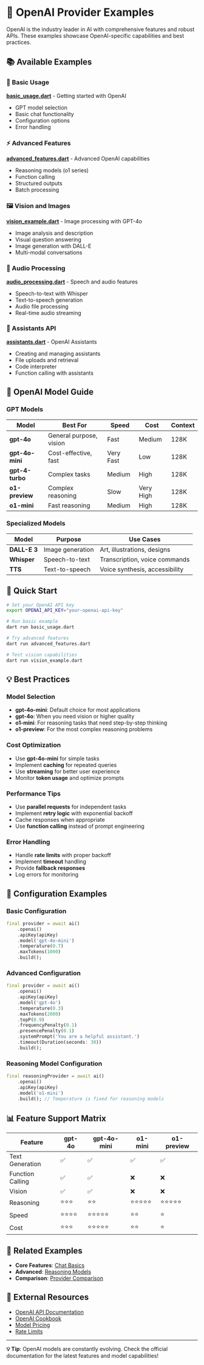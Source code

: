 # 🔵 OpenAI Provider Examples

OpenAI is the industry leader in AI with comprehensive features and robust APIs. These examples showcase OpenAI-specific capabilities and best practices.

## 📚 Available Examples

### 🚀 Basic Usage
**[basic_usage.dart](basic_usage.dart)** - Getting started with OpenAI
- GPT model selection
- Basic chat functionality
- Configuration options
- Error handling

### ⚡ Advanced Features
**[advanced_features.dart](advanced_features.dart)** - Advanced OpenAI capabilities
- Reasoning models (o1 series)
- Function calling
- Structured outputs
- Batch processing

### 🖼️ Vision and Images
**[vision_example.dart](vision_example.dart)** - Image processing with GPT-4o
- Image analysis and description
- Visual question answering
- Image generation with DALL-E
- Multi-modal conversations

### 🎵 Audio Processing
**[audio_processing.dart](audio_processing.dart)** - Speech and audio features
- Speech-to-text with Whisper
- Text-to-speech generation
- Audio file processing
- Real-time audio streaming

### 🤖 Assistants API
**[assistants.dart](assistants.dart)** - OpenAI Assistants
- Creating and managing assistants
- File uploads and retrieval
- Code interpreter
- Function calling with assistants

## 🎯 OpenAI Model Guide

### GPT Models

| Model | Best For | Speed | Cost | Context |
|-------|----------|-------|------|---------|
| **gpt-4o** | General purpose, vision | Fast | Medium | 128K |
| **gpt-4o-mini** | Cost-effective, fast | Very Fast | Low | 128K |
| **gpt-4-turbo** | Complex tasks | Medium | High | 128K |
| **o1-preview** | Complex reasoning | Slow | Very High | 128K |
| **o1-mini** | Fast reasoning | Medium | High | 128K |

### Specialized Models

| Model | Purpose | Use Cases |
|-------|---------|-----------|
| **DALL-E 3** | Image generation | Art, illustrations, designs |
| **Whisper** | Speech-to-text | Transcription, voice commands |
| **TTS** | Text-to-speech | Voice synthesis, accessibility |

## 🚀 Quick Start

```bash
# Set your OpenAI API key
export OPENAI_API_KEY="your-openai-api-key"

# Run basic example
dart run basic_usage.dart

# Try advanced features
dart run advanced_features.dart

# Test vision capabilities
dart run vision_example.dart
```

## 💡 Best Practices

### Model Selection
- **gpt-4o-mini**: Default choice for most applications
- **gpt-4o**: When you need vision or higher quality
- **o1-mini**: For reasoning tasks that need step-by-step thinking
- **o1-preview**: For the most complex reasoning problems

### Cost Optimization
- Use **gpt-4o-mini** for simple tasks
- Implement **caching** for repeated queries
- Use **streaming** for better user experience
- Monitor **token usage** and optimize prompts

### Performance Tips
- Use **parallel requests** for independent tasks
- Implement **retry logic** with exponential backoff
- Cache responses when appropriate
- Use **function calling** instead of prompt engineering

### Error Handling
- Handle **rate limits** with proper backoff
- Implement **timeout** handling
- Provide **fallback responses**
- Log errors for monitoring

## 🔧 Configuration Examples

### Basic Configuration
```dart
final provider = await ai()
    .openai()
    .apiKey(apiKey)
    .model('gpt-4o-mini')
    .temperature(0.7)
    .maxTokens(1000)
    .build();
```

### Advanced Configuration
```dart
final provider = await ai()
    .openai()
    .apiKey(apiKey)
    .model('gpt-4o')
    .temperature(0.3)
    .maxTokens(2000)
    .topP(0.9)
    .frequencyPenalty(0.1)
    .presencePenalty(0.1)
    .systemPrompt('You are a helpful assistant.')
    .timeout(Duration(seconds: 30))
    .build();
```

### Reasoning Model Configuration
```dart
final reasoningProvider = await ai()
    .openai()
    .apiKey(apiKey)
    .model('o1-mini')
    .build(); // Temperature is fixed for reasoning models
```

## 📊 Feature Support Matrix

| Feature | gpt-4o | gpt-4o-mini | o1-mini | o1-preview |
|---------|--------|-------------|---------|------------|
| Text Generation | ✅ | ✅ | ✅ | ✅ |
| Function Calling | ✅ | ✅ | ❌ | ❌ |
| Vision | ✅ | ✅ | ❌ | ❌ |
| Reasoning | ⭐⭐⭐ | ⭐⭐ | ⭐⭐⭐⭐⭐ | ⭐⭐⭐⭐⭐ |
| Speed | ⭐⭐⭐⭐ | ⭐⭐⭐⭐⭐ | ⭐⭐ | ⭐ |
| Cost | ⭐⭐⭐ | ⭐⭐⭐⭐⭐ | ⭐⭐ | ⭐ |

## 🔗 Related Examples

- **Core Features**: [Chat Basics](../../02_core_features/chat_basics.dart)
- **Advanced**: [Reasoning Models](../../03_advanced_features/reasoning_models.dart)
- **Comparison**: [Provider Comparison](../../01_getting_started/provider_comparison.dart)

## 📖 External Resources

- [OpenAI API Documentation](https://platform.openai.com/docs)
- [OpenAI Cookbook](https://cookbook.openai.com/)
- [Model Pricing](https://openai.com/pricing)
- [Rate Limits](https://platform.openai.com/docs/guides/rate-limits)

---

**💡 Tip**: OpenAI models are constantly evolving. Check the official documentation for the latest features and model capabilities!
